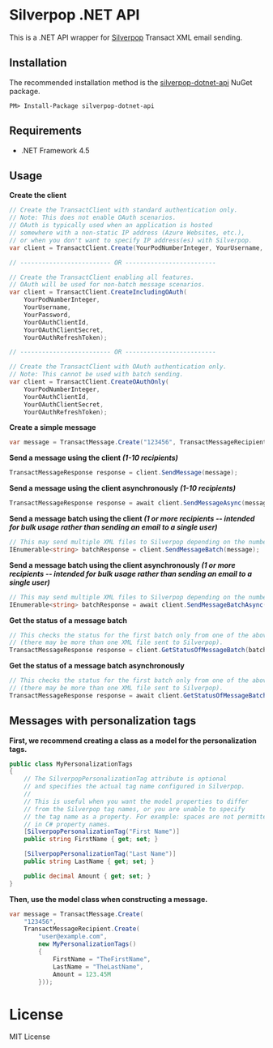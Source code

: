 # Silverpop .NET API

This is a .NET API wrapper for [Silverpop](http://www.silverpop.com/) Transact XML email sending.

## Installation

The recommended installation method is the [silverpop-dotnet-api](https://www.nuget.org/packages/silverpop-dotnet-api) NuGet package.

```
PM> Install-Package silverpop-dotnet-api
```

## Requirements

- .NET Framework 4.5

## Usage

**Create the client**

```csharp
// Create the TransactClient with standard authentication only.
// Note: This does not enable OAuth scenarios.
// OAuth is typically used when an application is hosted
// somewhere with a non-static IP address (Azure Websites, etc.),
// or when you don't want to specify IP address(es) with Silverpop.
var client = TransactClient.Create(YourPodNumberInteger, YourUsername, YourPassword);

// ------------------------- OR -------------------------

// Create the TransactClient enabling all features.
// OAuth will be used for non-batch message scenarios.
var client = TransactClient.CreateIncludingOAuth(
    YourPodNumberInteger,
    YourUsername,
    YourPassword,
    YourOAuthClientId,
    YourOAuthClientSecret,
    YourOAuthRefreshToken);

// ------------------------- OR -------------------------

// Create the TransactClient with OAuth authentication only.
// Note: This cannot be used with batch sending.
var client = TransactClient.CreateOAuthOnly(
    YourPodNumberInteger,
    YourOAuthClientId,
    YourOAuthClientSecret,
    YourOAuthRefreshToken);
```

**Create a simple message**

```csharp
var message = TransactMessage.Create("123456", TransactMessageRecipient.Create("user@example.com");
```

**Send a message using the client *(1-10 recipients)***

```csharp
TransactMessageResponse response = client.SendMessage(message);
```

**Send a message using the client asynchronously *(1-10 recipients)***

```csharp
TransactMessageResponse response = await client.SendMessageAsync(message);
```

**Send a message batch using the client *(1 or more recipients -- intended for bulk usage rather than sending an email to a single user)***

```csharp
// This may send multiple XML files to Silverpop depending on the number of recipients.
IEnumerable<string> batchResponse = client.SendMessageBatch(message);
```

**Send a message batch using the client asynchronously *(1 or more recipients -- intended for bulk usage rather than sending an email to a single user)***

```csharp
// This may send multiple XML files to Silverpop depending on the number of recipients.
IEnumerable<string> batchResponse = await client.SendMessageBatchAsync(message);
```

**Get the status of a message batch**

```csharp
// This checks the status for the first batch only from one of the above calls
// (there may be more than one XML file sent to Silverpop).
TransactMessageResponse response = client.GetStatusOfMessageBatch(batchResponse[0]);
```

**Get the status of a message batch asynchronously**

```csharp
// This checks the status for the first batch only from one of the above calls
// (there may be more than one XML file sent to Silverpop).
TransactMessageResponse response = await client.GetStatusOfMessageBatchAsync(batchResponse[0]);
```

## Messages with personalization tags

**First, we recommend creating a class as a model for the personalization tags.**

```csharp
public class MyPersonalizationTags
{
    // The SilverpopPersonalizationTag attribute is optional
    // and specifies the actual tag name configured in Silverpop.
    //
    // This is useful when you want the model properties to differ
    // from the Silverpop tag names, or you are unable to specify
    // the tag name as a property. For example: spaces are not permitted
    // in C# property names.
    [SilverpopPersonalizationTag("First Name")]
    public string FirstName { get; set; }

    [SilverpopPersonalizationTag("Last Name")]
    public string LastName { get; set; }

    public decimal Amount { get; set; }
}
```

**Then, use the model class when constructing a message.**

```csharp
var message = TransactMessage.Create(
    "123456",
    TransactMessageRecipient.Create(
        "user@example.com",
        new MyPersonalizationTags()
        {
            FirstName = "TheFirstName",
            LastName = "TheLastName",
            Amount = 123.45M
        }));
```

# License

MIT License
